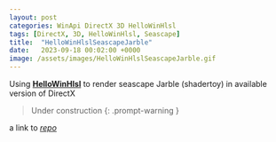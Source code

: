 ```yaml
---
layout: post
categories: WinApi DirectX 3D HelloWinHlsl
tags: [DirectX, 3D, HelloWinHlsl, Seascape]
title:  "HelloWinHlslSeascapeJarble"
date:   2023-09-18 00:02:00 +0000
image: /assets/images/HelloWinHlslSeascapeJarble.gif
---
```


Using [__HelloWinHlsl__](https://github.com/Alex0vSky/HelloWinHlsl/) to render seascape Jarble (shadertoy) in available version of DirectX

> Under construction
{: .prompt-warning }

a link to [*repo*](https://github.com/Alex0vSky/HelloWinHlslSeascapeJarble/)
